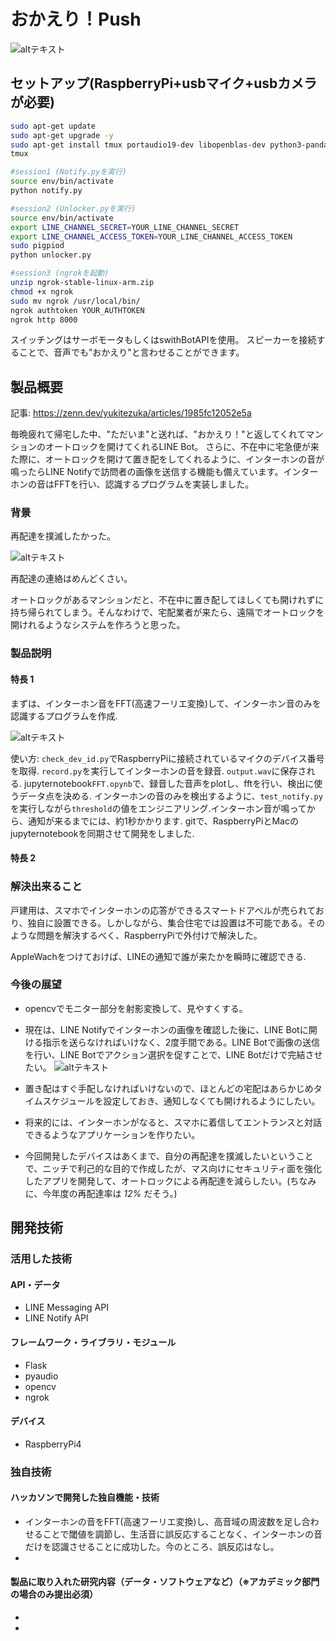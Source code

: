 # おかえり！Push
![altテキスト](images/main.png)

## セットアップ(RaspberryPi+usbマイク+usbカメラが必要)

```bash
sudo apt-get update
sudo apt-get upgrade -y
sudo apt-get install tmux portaudio19-dev libopenblas-dev python3-pandas fswebcam -y
tmux

#session1 (Notify.pyを実行)
source env/bin/activate
python notify.py

#session2 (Unlocker.pyを実行)
source env/bin/activate
export LINE_CHANNEL_SECRET=YOUR_LINE_CHANNEL_SECRET
export LINE_CHANNEL_ACCESS_TOKEN=YOUR_LINE_CHANNEL_ACCESS_TOKEN
sudo pigpiod
python unlocker.py

#session3 (ngrokを起動)
unzip ngrok-stable-linux-arm.zip
chmod +x ngrok
sudo mv ngrok /usr/local/bin/
ngrok authtoken YOUR_AUTHTOKEN
ngrok http 8000

```


スイッチングはサーボモータもしくはswithBotAPIを使用。
スピーカーを接続することで、音声でも”おかえり"と言わせることができます。

## 製品概要

記事:
https://zenn.dev/yukitezuka/articles/1985fc12052e5a

毎晩疲れて帰宅した中、"ただいま"と送れば、"おかえり！"と返してくれてマンションのオートロックを開けてくれるLINE Bot。
さらに、不在中に宅急便が来た際に、オートロックを開けて置き配をしてくれるように、インターホンの音が鳴ったらLINE Notifyで訪問者の画像を送信する機能も備えています。インターホンの音はFFTを行い、認識するプログラムを実装しました。

### 背景
再配達を撲滅したかった。

![altテキスト](images/IMG_0091.jpg)

再配達の連絡はめんどくさい。

オートロックがあるマンションだと、不在中に置き配してほしくても開けれずに持ち帰られてしまう。そんなわけで、宅配業者が来たら、遠隔でオートロックを開けれるようなシステムを作ろうと思った。


### 製品説明

#### 特長 1

まずは、インターホン音をFFT(高速フーリエ変換)して、インターホン音のみを認識するプログラムを作成.

![altテキスト](images/fft.png)

使い方: `check_dev_id.py`でRaspberryPiに接続されているマイクのデバイス番号を取得.
`record.py`を実行してインターホンの音を録音. `output.wav`に保存される.
jupyternotebook`FFT.opynb`で、録音した音声をplotし、fftを行い、検出に使うデータ点を決める.
インターホンの音のみを検出するように、`test_notify.py`を実行しながら`threshold`の値をエンジニアリング.インターホン音が鳴ってから、通知が来るまでには、約1秒かかります.
gitで、RaspberryPiとMacのjupyternotebookを同期させて開発をしました.

#### 特長 2

### 解決出来ること

戸建用は、スマホでインターホンの応答ができるスマートドアベルが売られており、独自に設置できる。しかしながら、集合住宅では設置は不可能である。そのような問題を解決するべく、RaspberryPiで外付けで解決した。

AppleWachをつけておけば、LINEの通知で誰が来たかを瞬時に確認できる.


### 今後の展望

- opencvでモニター部分を射影変換して、見やすくする。

- 現在は、LINE Notifyでインターホンの画像を確認した後に、LINE Botに開ける指示を送らなければいけなく、2度手間である。LINE Botで画像の送信を行い、LINE Botでアクション選択を促すことで、LINE Botだけで完結させたい。
![altテキスト](images/diagrams.png)

- 置き配はすぐ手配しなければいけないので、ほとんどの宅配はあらかじめタイムスケジュールを設定しておき、通知しなくても開けれるようにしたい。

- 将来的には、インターホンがなると、スマホに着信してエントランスと対話できるようなアプリケーションを作りたい。

- 今回開発したデバイスはあくまで、自分の再配達を撲滅したいということで、ニッチで利己的な目的で作成したが、マス向けにセキュリティ面を強化したアプリを開発して、オートロックによる再配達を減らしたい。(ちなみに、今年度の再配達率は
*12%*
だそう。)
## 開発技術

### 活用した技術

#### API・データ

- LINE Messaging API
- LINE Notify API

#### フレームワーク・ライブラリ・モジュール

- Flask
- pyaudio
- opencv
- ngrok

#### デバイス

- RaspberryPi4

### 独自技術

#### ハッカソンで開発した独自機能・技術

- インターホンの音をFFT(高速フーリエ変換)し、高音域の周波数を足し合わせることで閾値を調節し、生活音に誤反応することなく、インターホンの音だけを認識させることに成功した。今のところ、誤反応はなし。
- 

#### 製品に取り入れた研究内容（データ・ソフトウェアなど）（※アカデミック部門の場合のみ提出必須）

-
-

### 


